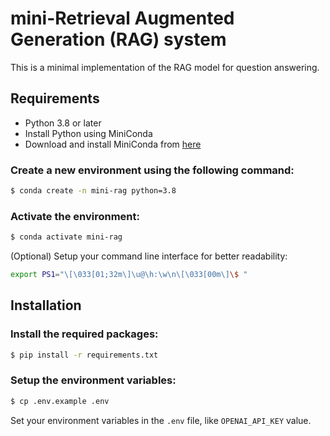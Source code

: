 # mini-Retrieval Augmented Generation (RAG) system

This is a minimal implementation of the RAG model for question answering.

## Requirements
- Python 3.8 or later
- Install Python using MiniConda
- Download and install MiniConda from [here](https://docs.conda.io/en/latest/miniconda.html)

### Create a new environment using the following command:
```sh
$ conda create -n mini-rag python=3.8
```

### Activate the environment:
```sh
$ conda activate mini-rag
```

(Optional) Setup your command line interface for better readability:
```sh
export PS1="\[\033[01;32m\]\u@\h:\w\n\[\033[00m\]\$ "
```

## Installation

### Install the required packages:
```sh
$ pip install -r requirements.txt
```

### Setup the environment variables:
```sh
$ cp .env.example .env
```

Set your environment variables in the `.env` file, like `OPENAI_API_KEY` value.
```
